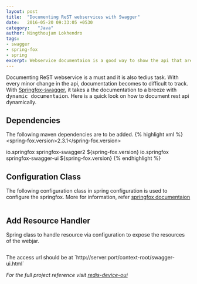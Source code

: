 ```yaml
---
layout: post
title:  "Documenting ReST webservices with Swagger"
date:   2016-05-20 09:33:05 +0530
category:	"Java"
author:	Ningthoujam Lokhendro
tags:
- swagger
- spring-fox
- spring
excerpt: Webservice documentaion is a good way to show the api that are exposed. Using swagger annotation and let swagger generate the documentation is pretty neat.
---
```

Documenting ReST webservice is a must and it is also tedius task. With every minor change in the api, documentation becomes to difficult to track. With [Springfox-swagger][Springfox-swagger], it takes a the documentation to a breeze with <kbd>dynamic documentaion</kbd>. Here is a quick look on how to document rest api dynamically.

## <span class="glyphicon glyphicon-pushpin" ></span> Dependencies
The following maven dependencies are to be added.
{% highlight xml %}
<properties>
    <spring-fox.version>2.3.1</spring-fox.version>
</properties>
<!-- Springfox swagger -->
<dependency>
  <groupId>io.springfox</groupId>
  <artifactId>springfox-swagger2</artifactId>
  <version>${spring-fox.version}</version>
</dependency>
<!-- Webjar UI -->
<dependency>
  <groupId>io.springfox</groupId>
  <artifactId>springfox-swagger-ui</artifactId>
  <version>${spring-fox.version}</version>
</dependency>
{% endhighlight %}

## <span class="glyphicon glyphicon-pushpin"></span> Configuration Class
The following configuration class in spring configuration is used to configure the springfox. More for information, refer [springfox documentaion][springfox documentaion]
<!--<script src="https://gist-it.appspot.com/github/ningthoujam-lokhendro/DeviceDetail/blob/master/redis-device-oui/src/main/java/com/ningzeta/deviceOUI/config/SwaggerConfiguration.java?footer=0&slice=22:0"></script>
-->
<pre
  class="language-java"
  data-jsonp="https://api.github.com/repos/ningthoujam-lokhendro/DeviceDetail/contents/redis-device-oui/src/main/java/com/ningzeta/deviceOUI/config/SwaggerConfiguration.java">
</pre>

## <span class="glyphicon glyphicon-pushpin"></span> Add Resource Handler
Spring class to handle resource via configuration to expose the resources of the webjar.
<pre
  class="language-java"
  data-jsonp="https://api.github.com/repos/ningthoujam-lokhendro/DeviceDetail/contents/redis-device-oui/src/main/java/com/ningzeta/deviceOUI/config/WebConfiguration.java">
</pre>
<!--<script src="https://gist-it.appspot.com/github/ningthoujam-lokhendro/DeviceDetail/blob/master/redis-device-oui/src/main/java/com/ningzeta/deviceOUI/config/WebConfiguration.java?footer=0&slice=18:0"></script>
-->
<div class="alert alert-info">
<span class="glyphicon glyphicon-info-sign"></span> The access url should be at `http://server:port/context-root/swagger-ui.html`
</div>

<i class="glyphicon glyphicon-apple" /> For the full project reference visit [redis-device-oui][redis-device-oui]

[redis-device-oui]: https://github.com/ningthoujam-lokhendro/DeviceDetail/blob/master/redis-device-oui
[Springfox-swagger]: http://springfox.github.io/springfox/
[springfox documentaion]: http://springfox.github.io/springfox/docs/current/
